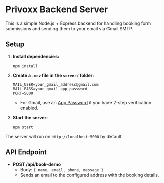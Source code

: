 # Privoxx Backend Server

This is a simple Node.js + Express backend for handling booking form submissions and sending them to your email via Gmail SMTP.

## Setup

1. **Install dependencies:**
   ```
   npm install
   ```

2. **Create a `.env` file in the `server/` folder:**
   ```env
   MAIL_USER=your_gmail_address@gmail.com
   MAIL_PASS=your_gmail_app_password
   PORT=5000
   ```
   - For Gmail, use an [App Password](https://support.google.com/accounts/answer/185833?hl=en) if you have 2-step verification enabled.

3. **Start the server:**
   ```
   npm start
   ```

The server will run on `http://localhost:5000` by default.

## API Endpoint

- **POST /api/book-demo**
  - Body: `{ name, email, phone, message }`
  - Sends an email to the configured address with the booking details. 